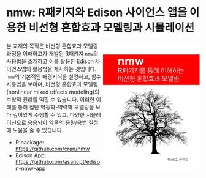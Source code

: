 nmw: R패키지와 Edison 사이언스 앱을 이용한 비선형 혼합효과 모델링과 시뮬레이션
=========================================================================

[<img src="assets/cover.jpg" style="max-width:50%;float:right;" />](https://github.com/asancpt/nmw-nonmem)

본 교재의 목적은 비선형 혼합효과 모델링 과정을 이해하고자 개발된 R패키지 `nmw`의 사용법을 소개하고 이를 활용한 Edison 사이언스앱의 활용법을 제시하는 것입니다. `nmw`의 기본적인 배경지식을 설명하고, 함수 사용법을 보이며, 비선형 혼합효과 모델링(nonlinear mixed effects modeling)의 수학적 원리를 익힐 수 있습니다. 이러한 이해를 통해 집단 약동학-약력학 모델링을 보다 깊이있게 수행할 수 있고, 다양한 시뮬레이션으로 응용되어 약물의 용량/용법 결정에 도움을 줄 수 있습니다.

- R package: <https://github.com/cran/nmw>
- Edison App: <https://github.com/asancpt/edison-nmw-app>

